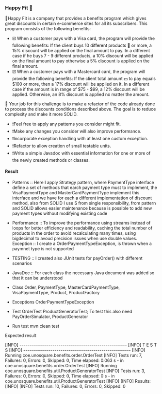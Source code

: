 ### Happy Fit 🙂
📃Happy Fit is a company that provides a benefits program which gives great discounts in certain e-commerce sites for all its subscribers.
This program consists of the following benefits:
- ☑️ When a customer pays with a Visa card, the program will provide the following benefits:
If the client buys 10 different products 🛒 or more, a 15% discount will be applied on the final amount to pay. 
In a different case if he buys 7 - 9 different products, a 10% discount will be applied on the final amount to pay
otherwise a 5% discount is applied on the final amount.
- ☑️ When a customer pays with a Mastercard card, the program will provide the following benefits:
If the client total amount 💵 to pay equals $100 or more, then a 17% discount will be applied on it. 
In a different case if the amount is in range of $75 - $99, a 12% discount will be applied. Otherwise, 
an 8% discount is applied no matter the amount.

🏁 Your job for this challenge is to make a refactor of the code already done to process the discounts conditions described above.
The goal is to reduce complexity and make it more SOLID. 
- ❗Feel free to apply any patterns you consider might fit. 
- ❗Make any changes you consider will also improve performance. 
- ❗Incorporate exception handling with at least one custom exception.
- ❗Refactor to allow creation of small testable units.
- ❗Write a simple Javadoc with essential information for one or more of the newly created methods or classes.

#### Result

- Patterns :: Here I apply Strategy pattern, where PaymentType interface define a set of methods that earch payment type must to implement, the VisaPaymentType and MasterCardPaymentType implement this interface and we have for each a different implementation of discount method, also from SOLID I use S from single responsibility, from pattern and SOLID allows easier maintenance because is possible to add new payment types without modifying existing code
- Performance :: To improve the performance using streams instead of loops for better efficiency and readability, caching the total number of products in the order to avoid recalculating many times, using bigdecimal to avoud precision issues when use double values. Exception :: I create a OrderPaymentTypeException, is thrown when a paymnet type is not supported
- TESTING :: I created also JUnit tests for payOrder() with different scenarios
- JavaDoc :: For each class the necessary Java document was added so that it can be understood

- Class
Order, PaymentType, MasterCardPaymentType, VisaPaymentType, Product, ProductFactory

- Exceptions
OrderPaymentTypeException

- Test
OrderTest
ProductGeneratorTest; To test this also need PayOrderSimulator, ProductGenerator


- Run test
mvn clean test

Expected result

[INFO] -------------------------------------------------------
[INFO]  T E S T S
[INFO] -------------------------------------------------------
[INFO] Running coe.unosquare.benefits.order.OrderTest
[INFO] Tests run: 7, Failures: 0, Errors: 0, Skipped: 0, Time elapsed: 0.063 s - in coe.unosquare.benefits.order.OrderTest
[INFO] Running coe.unosquare.benefits.util.ProductGeneratorTest
[INFO] Tests run: 3, Failures: 0, Errors: 0, Skipped: 0, Time elapsed: 0 s - in coe.unosquare.benefits.util.ProductGeneratorTest
[INFO] 
[INFO] Results:
[INFO] 
[INFO] Tests run: 10, Failures: 0, Errors: 0, Skipped: 0
